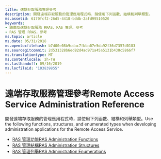 ```yaml
---
title: 遠端存取服務管理參考
description: 開發遠端存取服務的管理應用程式時，請使用下列函數、結構和列舉類型。
ms.assetid: 6170fcf2-26d5-4418-bddb-2afd99510520
keywords:
- 路由及遠端存取服務 RRAS、RAS 管理、參考
- RAS 管理 RRAS，參考
ms.topic: article
ms.date: 05/31/2018
ms.openlocfilehash: b7d00e08b9cdac7fbba07e5da92f36d7357d0183
ms.sourcegitcommit: 2d531328b6ed82d4ad971a45a5131b430c5866f7
ms.translationtype: MT
ms.contentlocale: zh-TW
ms.lasthandoff: 09/16/2019
ms.locfileid: "103839855"
---
```

# <a name="remote-access-service-administration-reference"></a><span data-ttu-id="16dd2-105">遠端存取服務管理參考</span><span class="sxs-lookup"><span data-stu-id="16dd2-105">Remote Access Service Administration Reference</span></span>

<span data-ttu-id="16dd2-106">開發遠端存取服務的管理應用程式時，請使用下列函數、結構和列舉類型。</span><span class="sxs-lookup"><span data-stu-id="16dd2-106">Use the following functions, structures, and enumerated types when developing administration applications for the Remote Access Service.</span></span>

-   [<span data-ttu-id="16dd2-107">RAS 管理功能</span><span class="sxs-lookup"><span data-stu-id="16dd2-107">RAS Administration Functions</span></span>](ras-administration-functions.md)
-   [<span data-ttu-id="16dd2-108">RAS 管理結構</span><span class="sxs-lookup"><span data-stu-id="16dd2-108">RAS Administration Structures</span></span>](ras-administration-structures.md)
-   [<span data-ttu-id="16dd2-109">RAS 管理列舉</span><span class="sxs-lookup"><span data-stu-id="16dd2-109">RAS Administration Enumerations</span></span>](ras-administration-enumerations.md)

 

 




